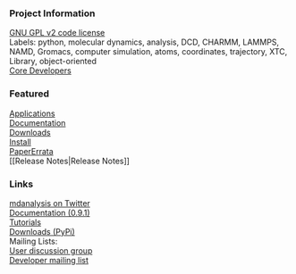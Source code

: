 ### Project Information       
[GNU GPL v2 code license](http://www.gnu.org/licenses/old-licenses/gpl-2.0.html)  
Labels: python, molecular dynamics, analysis, DCD, CHARMM, LAMMPS, NAMD, Gromacs, computer simulation, atoms, coordinates, trajectory, XTC, Library, object-oriented  
[Core Developers](https://github.com/orgs/MDAnalysis/teams/coredevs)

### Featured ###
[Applications](https://github.com/MDAnalysis/mdanalysis/wiki/Applications)  
[Documentation](https://github.com/MDAnalysis/mdanalysis/wiki/Documentation)  
[Downloads](https://github.com/MDAnalysis/mdanalysis/wiki/Downloads)  
[Install](https://github.com/MDAnalysis/mdanalysis/wiki/Install)  
[PaperErrata](https://github.com/MDAnalysis/mdanalysis/wiki/PaperErrata)  
[[Release Notes|Release Notes]]   

### Links ###
[mdanalysis on Twitter](https://twitter.com/mdanalysis)  
[Documentation (0.9.1)](http://packages.python.org/MDAnalysis/)  
[Tutorials](https://github.com/MDAnalysis/mdanalysis/wiki/Tutorials)  
[Downloads (PyPi)](https://pypi.python.org/pypi/MDAnalysis)  
Mailing Lists:  
[User discussion group](https://groups.google.com/forum/#!forum/mdnalysis-discussion)  
[Developer mailing list](https://groups.google.com/forum/#!forum/mdnalysis-devel)